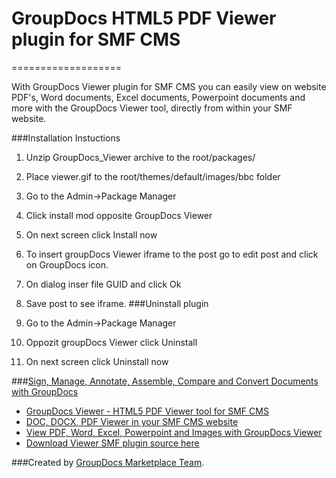 # GroupDocs HTML5 PDF Viewer plugin for SMF CMS
===================


With GroupDocs Viewer plugin for SMF CMS you can easily view on website PDF's, Word documents, Excel documents, Powerpoint documents and more with the GroupDocs Viewer tool, directly from within your SMF website.


###Installation Instuctions

1. Unzip GroupDocs_Viewer archive to the root/packages/

2. Place viewer.gif to the root/themes/default/images/bbc folder
3. Go to the Admin->Package Manager
4. Click install mod opposite GroupDocs Viewer

5. On next screen click Install now

6. To insert groupDocs Viewer iframe to the post go to edit post and click on GroupDocs icon.

7. On dialog inser file GUID and click Ok

8. Save post to see iframe.
###Uninstall plugin

1. Go to the Admin->Package Manager

2. Oppozit groupDocs Viewer click Uninstall

3. On next screen click Uninstall now

###[Sign, Manage, Annotate, Assemble, Compare and Convert Documents with GroupDocs](http://groupdocs.com)
* [GroupDocs Viewer - HTML5 PDF Viewer tool for SMF CMS](http://groupdocs.com/apps/viewer)
* [DOC, DOCX, PDF Viewer in your SMF CMS website](http://forums.SMF.com/free-modules/22931-groupdocs-viewer.html)
* [View PDF, Word, Excel, Powerpoint and Images with GroupDocs Viewer](http://groupdocs.com/apps/viewer)
* [Download Viewer SMF plugin source here](https://github.com/groupdocs/SMF-groupdocs-viewer-source)

###Created by [GroupDocs Marketplace Team](http://groupdocs.com/marketplace/).